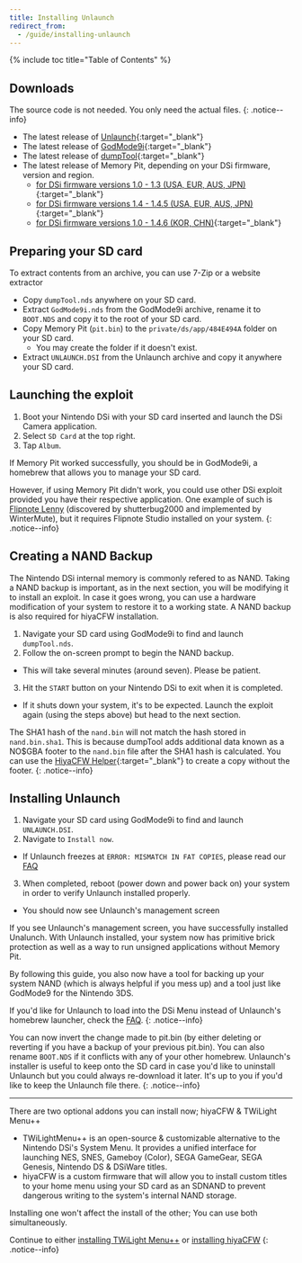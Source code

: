 ```yaml
---
title: Installing Unlaunch
redirect_from:
  - /guide/installing-unlaunch
---
```


{% include toc title="Table of Contents" %}

## Downloads

The source code is not needed. You only need the actual files.
{: .notice--info}

- The latest release of [Unlaunch](https://problemkaputt.de/unlaunch.zip){:target="_blank"}
- The latest release of [GodMode9i](https://github.com/RocketRobz/GodMode9i/releases){:target="_blank"}
- The latest release of [dumpTool](https://github.com/zoogie/dumpTool/releases){:target="_blank"}
- The latest release of Memory Pit, depending on your DSi firmware, version and region.
  - [for DSi firmware versions 1.0 - 1.3   (USA, EUR, AUS, JPN)](https://github.com/emiyl/dsi.cfw.guide/raw/master/assets/files/memory_pit/256/pit.bin){:target="_blank"}
  - [for DSi firmware versions 1.4 - 1.4.5 (USA, EUR, AUS, JPN)](https://github.com/emiyl/dsi.cfw.guide/raw/master/assets/files/memory_pit/768_1024/pit.bin){:target="_blank"}
  - [for DSi firmware versions 1.0 - 1.4.6 (KOR, CHN)](https://github.com/emiyl/dsi.cfw.guide/raw/master/assets/files/memory_pit/256/pit.bin){:target="_blank"}

## Preparing your SD card

To extract contents from an archive, you can use 7-Zip or a website extractor

- Copy `dumpTool.nds` anywhere on your SD card.
- Extract `GodMode9i.nds` from the GodMode9i archive, rename it to `BOOT.NDS` and copy it to the root of your SD card.
- Copy Memory Pit (`pit.bin`) to the `private/ds/app/484E494A` folder on your SD card.
   - You may create the folder if it doesn't exist.
- Extract `UNLAUNCH.DSI` from the Unlaunch archive and copy it anywhere your SD card.

## Launching the exploit

1. Boot your Nintendo DSi with your SD card inserted and launch the DSi Camera application.
2. Select `SD Card` at the top right.
3. Tap `Album`.

If Memory Pit worked successfully, you should be in GodMode9i, a homebrew that allows you to manage your SD card.

However, if using Memory Pit didn't work, you could use other DSi exploit provided you have their respective application. One example of such is [Flipnote Lenny](installing-unlaunch-legacy) (discovered by shutterbug2000 and implemented by WinterMute), but it requires Flipnote Studio installed on your system.
{: .notice--info}

## Creating a NAND Backup
The Nintendo DSi internal memory is commonly refered to as NAND. Taking a NAND backup is important, as in the next section, you will be modifying it to install an exploit. In case it goes wrong, you can use a hardware modification of your system to restore it to a working state. A NAND backup is also required for hiyaCFW installation.

1. Navigate your SD card using GodMode9i to find and launch `dumpTool.nds`.
2. Follow the on-screen prompt to begin the NAND backup.
  - This will take several minutes (around seven). Please be patient.
3. Hit the `START` button on your Nintendo DSi to exit when it is completed.
  - If it shuts down your system, it's to be expected. Launch the exploit again (using the steps above) but head to the next section.

The SHA1 hash of the `nand.bin` will not match the hash stored in `nand.bin.sha1`. This is because dumpTool adds additional data known as a NO$GBA footer to the `nand.bin` file after the SHA1 hash is calculated. You can use the [HiyaCFW Helper](https://github.com/mondul/HiyaCFW-Helper/releases){:target="_blank"} to create a copy without the footer.
{: .notice--info}

## Installing Unlaunch
1. Navigate your SD card using GodMode9i to find and launch `UNLAUNCH.DSI`.
2. Navigate to `Install now`.
  - If Unlaunch freezes at `ERROR: MISMATCH IN FAT COPIES`, please read our [FAQ](/faq)
3. When completed, reboot (power down and power back on) your system in order to verify Unlaunch installed properly.
  - You should now see Unlaunch's management screen

If you see Unlaunch's management screen, you have successfully installed Unalunch. With Unlaunch installed, your system now has primitive brick protection as well as a way to run unsigned applications without Memory Pit.

By following this guide, you also now have a tool for backing up your system NAND (which is always helpful if you mess up) and a tool just like GodMode9 for the Nintendo 3DS.

If you'd like for Unlaunch to load into the DSi Menu instead of Unlaunch's homebrew launcher, check the [FAQ](https://dsi.cfw.guide/faq#how-do-i-change-what-booting-my-console-boots-me-into-when-i-have-installed-unlaunch).
{: .notice--info}

You can now invert the change made to pit.bin (by either deleting or reverting if you have a backup of your previous pit.bin). You can also rename `BOOT.NDS` if it conflicts with any of your other homebrew. Unlaunch's installer is useful to keep onto the SD card in case you'd like to uninstall Unlaunch but you could always re-download it later. It's up to you if you'd like to keep the Unlaunch file there.
{: .notice--info}

---

There are two optional addons you can install now; hiyaCFW & TWiLight Menu++

- TWiLightMenu++ is an open-source & customizable alternative to the Nintendo DSi's System Menu. It provides a unified interface for launching NES, SNES, Gameboy (Color), SEGA GameGear, SEGA Genesis, Nintendo DS & DSiWare titles.
- hiyaCFW is a custom firmware that will allow you to install custom titles to your home menu using your SD card as an SDNAND to prevent dangerous writing to the system's internal NAND storage.

Installing one won't affect the install of the other; You can use both simultaneously.

Continue to either [installing TWiLight Menu++](installing-twilight-menu++) or [installing hiyaCFW](installing-hiyacfw)
{: .notice--info}
